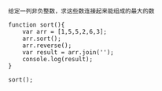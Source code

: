 `给定一列非负整数，求这些数连接起来能组成的最大的数`
```
function sort(){
    var arr = [1,5,5,2,6,3];
    arr.sort();
    arr.reverse();
    var result = arr.join('');
    console.log(result);
}

sort();
```
